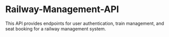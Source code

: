 # Railway-Management-API
This API provides endpoints for user authentication, train management, and seat booking for a railway management system.

